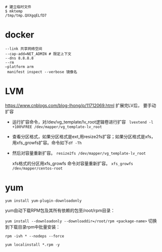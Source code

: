 ```
# 建立临时文件
$ mktemp  
/tmp/tmp.QXXgqELfD7
```

# docker

```
--link 共享网络空间
--cap-add=NET_ADMIN # 限定上下文
--dns 8.8.8.8
--rm
–platform arm
 manifest inspect --verbose 镜像名
```

# LVM

https://www.cnblogs.com/blog-lhong/p/11712069.html
扩展完LV后， 要手动扩容

-  运行扩容命令，对/dev/vg_template/lv_root逻辑卷进行扩容
` lvextend -l +100%FREE /dev/mapper/vg_template-lv_root`

-  查看分区格式，如果分区格式是ext,用resize2fs扩容；如果分区格式是xfs，用xfs_growfs扩容。命令如下`df -Th`

- 然后对容量重新扩容。
  `resize2fs /dev/mapper/vg_template-lv_root`

  xfs格式的分区用xfs_growfs 命令对容量重新扩容。
  `xfs_growfs /dev/mapper/centos-root`

# yum 

`yum install yum-plugin-downloadonly`

yum自动下载RPM包及其所有依赖的包至/root/rpm目录：

`yum install --downloadonly --downloaddir=/root/rpm <package-name>`
切换到下载目录rpm中批量安装：

`rpm -ivh * --nodeps --force`

`yum localinstall *.rpm -y`